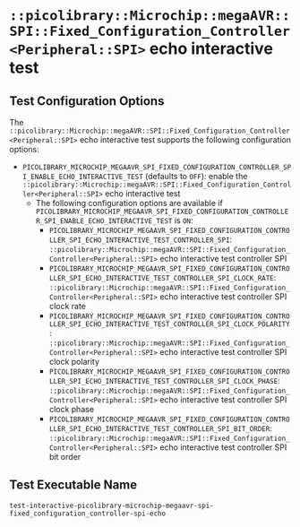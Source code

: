 # `::picolibrary::Microchip::megaAVR::SPI::Fixed_Configuration_Controller<Peripheral::SPI>` echo interactive test

## Test Configuration Options
The
`::picolibrary::Microchip::megaAVR::SPI::Fixed_Configuration_Controller<Peripheral::SPI>`
echo interactive test supports the following configuration options:
- `PICOLIBRARY_MICROCHIP_MEGAAVR_SPI_FIXED_CONFIGURATION_CONTROLLER_SPI_ENABLE_ECHO_INTERACTIVE_TEST`
  (defaults to `OFF`): enable the
  `::picolibrary::Microchip::megaAVR::SPI::Fixed_Configuration_Controller<Peripheral::SPI>`
  echo interactive test
    - The following configuration options are available if
      `PICOLIBRARY_MICROCHIP_MEGAAVR_SPI_FIXED_CONFIGURATION_CONTROLLER_SPI_ENABLE_ECHO_INTERACTIVE_TEST`
      is `ON`:
        - `PICOLIBRARY_MICROCHIP_MEGAAVR_SPI_FIXED_CONFIGURATION_CONTROLLER_SPI_ECHO_INTERACTIVE_TEST_CONTROLLER_SPI`:
          `::picolibrary::Microchip::megaAVR::SPI::Fixed_Configuration_Controller<Peripheral::SPI>`
          echo interactive test controller SPI
        - `PICOLIBRARY_MICROCHIP_MEGAAVR_SPI_FIXED_CONFIGURATION_CONTROLLER_SPI_ECHO_INTERACTIVE_TEST_CONTROLLER_SPI_CLOCK_RATE`:
          `::picolibrary::Microchip::megaAVR::SPI::Fixed_Configuration_Controller<Peripheral::SPI>`
          echo interactive test controller SPI clock rate
        - `PICOLIBRARY_MICROCHIP_MEGAAVR_SPI_FIXED_CONFIGURATION_CONTROLLER_SPI_ECHO_INTERACTIVE_TEST_CONTROLLER_SPI_CLOCK_POLARITY`:
          `::picolibrary::Microchip::megaAVR::SPI::Fixed_Configuration_Controller<Peripheral::SPI>`
          echo interactive test controller SPI clock polarity
        - `PICOLIBRARY_MICROCHIP_MEGAAVR_SPI_FIXED_CONFIGURATION_CONTROLLER_SPI_ECHO_INTERACTIVE_TEST_CONTROLLER_SPI_CLOCK_PHASE`:
          `::picolibrary::Microchip::megaAVR::SPI::Fixed_Configuration_Controller<Peripheral::SPI>`
          echo interactive test controller SPI clock phase
        - `PICOLIBRARY_MICROCHIP_MEGAAVR_SPI_FIXED_CONFIGURATION_CONTROLLER_SPI_ECHO_INTERACTIVE_TEST_CONTROLLER_SPI_BIT_ORDER`:
          `::picolibrary::Microchip::megaAVR::SPI::Fixed_Configuration_Controller<Peripheral::SPI>`
          echo interactive test controller SPI bit order

## Test Executable Name
`test-interactive-picolibrary-microchip-megaavr-spi-fixed_configuration_controller-spi-echo`

